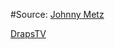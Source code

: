 #Source:
[Johnny Metz](https://www.youtube.com/watch?v=cdblJqEUDNo)

[DrapsTV](https://www.youtube.com/watch?v=rnatu3xxVQE)